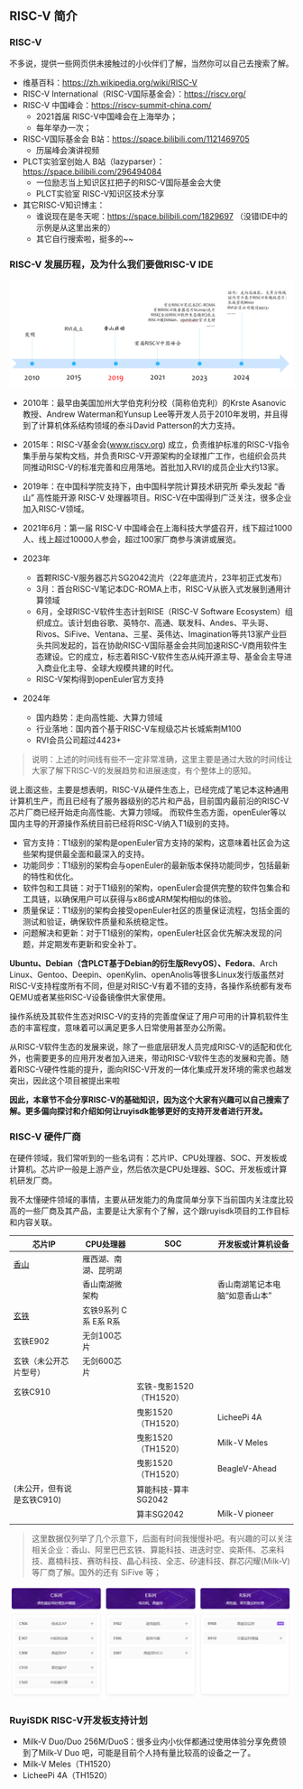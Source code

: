## RISC-V 简介

### RISC-V

不多说，提供一些网页供未接触过的小伙伴们了解，当然你可以自己去搜索了解。

- 维基百科：https://zh.wikipedia.org/wiki/RISC-V
- RISC-V International（RISC-V国际基金会）：https://riscv.org/
- RISC-V 中国峰会：https://riscv-summit-china.com/
  - 2021首届 RISC-V中国峰会在上海举办；
  - 每年举办一次；
- RISC-V国际基金会 B站：https://space.bilibili.com/1121469705
  - 历届峰会演讲视频
- PLCT实验室创始人 B站（lazyparser）：https://space.bilibili.com/296494084
  - 一位励志当上知识区扛把子的RISC-V国际基金会大使
  - PLCT实验室 RISC-V知识区技术分享
- 其它RISC-V知识博主：
  - 谁说现在是冬天呢：https://space.bilibili.com/1829697 （没错IDE中的示例是从这里出来的）
  - 其它自行搜索啦，挺多的~~

### RISC-V 发展历程，及为什么我们要做RISC-V IDE

![1734510737642](image/1734510737642.png)

- 2010年：最早由美国加州大学伯克利分校（简称伯克利）的Krste Asanovic教授、Andrew Waterman和Yunsup Lee等开发人员于2010年发明，并且得到了计算机体系结构领域的泰斗David Patterson的大力支持。
- 2015年：RISC-­V基金会(www.riscv.org) 成立，负责维护标准的RISC-­V指令集手册与架构文档，并负责RISC-­V开源架构的全球推广工作，也组织会员共同推动RISC-­V的标准完善和应用落地。首批加入RVI的成员企业大约13家。
- 2019年：在中国科学院支持下，由中国科学院计算技术研究所 牵头发起
  “香山” 高性能开源 RISC-V 处理器项目。RISC-V在中国得到广泛关注，很多企业加入RISC-V领域。
- 2021年6月：第一届 RISC-V 中国峰会在上海科技大学盛召开，线下超过1000人、线上超过10000人参会，超过100家厂商参与演讲或展览。
- 2023年

  - 首颗RISC-V服务器芯片SG2042流片（22年底流片，23年初正式发布）
  - 3月：首台RISC-V笔记本DC-ROMA上市，RISC-V从嵌入式发展到通用计算领域
  - 6月，全球RISC-V软件生态计划RISE（RISC-V Software Ecosystem）组织成立。该计划由谷歌、英特尔、高通、联发科、Andes、平头哥、Rivos、SiFive、Ventana、三星、英伟达、Imagination等共13家产业巨头共同发起的，旨在协助RISC-V国际基金会共同加速RISC-V商用软件生态建设。它的成立，标志着RISC-V软件生态从纯开源主导、基金会主导进入商业化主导、全球大规模共建的时代。
  - RISC-V架构得到openEuler官方支持
- 2024年

  - 国内趋势：走向高性能、大算力领域
  - 行业落地：国内首个基于RISC-V车规级芯片长城紫荆M100
  - RVI会员公司超过4423+

> 说明：上述的时间线有些不一定非常准确，这里主要是通过大致的时间线让大家了解下RISC-V的发展趋势和进展速度，有个整体上的感知。

说上面这些，主要是想表明，RISC-V从硬件生态上，已经完成了笔记本这种通用计算机生产，而且已经有了服务器级别的芯片和产品，目前国内最前沿的RISC-V芯片厂商已经开始走向高性能、大算力领域。
而软件生态方面，openEuler等以国内主导的开源操作系统目前已经将RISC-V纳入T1级别的支持。

- 官方支持：T1级别的架构是openEuler官方支持的架构，这意味着社区会为这些架构提供最全面和最深入的支持。
- 功能同步：T1级别的架构会与openEuler的最新版本保持功能同步，包括最新的特性和优化。
- 软件包和工具链：对于T1级别的架构，openEuler会提供完整的软件包集合和工具链，以确保用户可以获得与x86或ARM架构相似的体验。
- 质量保证：T1级别的架构会接受openEuler社区的质量保证流程，包括全面的测试和验证，确保软件质量和系统稳定性。
- 问题解决和更新：对于T1级别的架构，openEuler社区会优先解决发现的问题，并定期发布更新和安全补丁。

**Ubuntu、Debian（含PLCT基于Debian的衍生版RevyOS）、Fedora**、Arch Linux、Gentoo、Deepin、openKylin、openAnolis等很多Linux发行版虽然对RISC-V支持程度所有不同，但是对RISC-V有着不错的支持，各操作系统都有发布QEMU或者某些RISC-V设备镜像供大家使用。

操作系统及其软件生态对RISC-V的支持的完善度保证了用户可用的计算机软件生态的丰富程度，意味着可以满足更多人日常使用甚至办公所需。

从RISC-V软件生态的发展来说，除了一些底层研发人员完成RISC-V的适配和优化外，也需要更多的应用开发者加入进来，带动RISC-V软件生态的发展和完善。随着RISC-V硬件性能的提升，面向RISC-V开发的一体化集成开发环境的需求也越发突出，因此这个项目被提出来啦

**因此，本章节不会分享RISC-V的基础知识，因为这个大家有兴趣可以自己搜索了解。更多偏向探讨和介绍如何让ruyisdk能够更好的支持开发者进行开发。**

### RISC-V 硬件厂商

在硬件领域，我们常听到的一些名词有：芯片IP、CPU处理器、SOC、开发板或计算机。芯片IP一般是上游产业，然后依次是CPU处理器、SOC、开发板或计算机研发厂商。

我不太懂硬件领域的事情，主要从研发能力的角度简单分享下当前国内关注度比较高的一些厂商及其产品，主要是让大家有个了解，这个跟ruyisdk项目的工作目标和内容关联。

| 芯片IP                     | CPU处理器             | SOC                     | 开发板或计算机设备               |
| -------------------------- | --------------------- | ----------------------- | -------------------------------- |
| [香山](https://xiangshan.cc/) | 雁西湖、南湖、昆明湖  |                         |                                  |
|                            | 香山南湖微架构        |                         | 香山南湖笔记本电脑“如意香山本” |
| [玄铁](https://www.xrvm.cn/)  | 玄铁9系列 C系 E系 R系 |                         |                                  |
| 玄铁E902                   | 无剑100芯片           |                         |                                  |
| 玄铁（未公开芯片型号）     | 无剑600芯片           |                         |                                  |
| 玄铁C910                   |                       | 玄铁-曳影1520（TH1520） |                                  |
|                            |                       | 曳影1520（TH1520）      | LicheePi 4A                      |
|                            |                       | 曳影1520（TH1520）      | Milk-V Meles                     |
|                            |                       | 曳影1520（TH1520）      | BeagleV-Ahead                    |
| (未公开，但有说是玄铁C910) |                       | 算能科技-算丰SG2042     |                                  |
|                            |                       | 算丰SG2042              | Milk-V pioneer                   |
|                            |                       |                         |                                  |

> 这里数据仅列举了几个示意下，后面有时间我慢慢补吧。有兴趣的可以关注相关企业：香山、阿里巴巴玄铁、算能科技、进迭时空、奕斯伟、芯来科技、嘉楠科技、赛昉科技、晶心科技、全志、矽速科技、群芯闪耀(Milk-V) 等厂商了解。国外的还有 SiFive 等；

![1734514328133](image/1734514328133.png)

### RuyiSDK RISC-V开发板支持计划

- Milk-V Duo/Duo 256M/DuoS：很多业内小伙伴都通过使用体验分享免费领到了Milk-V Duo 吧，可能是目前个人持有量比较高的设备之一了。
- Milk-V Meles（TH1520）
- LicheePi 4A（TH1520）

